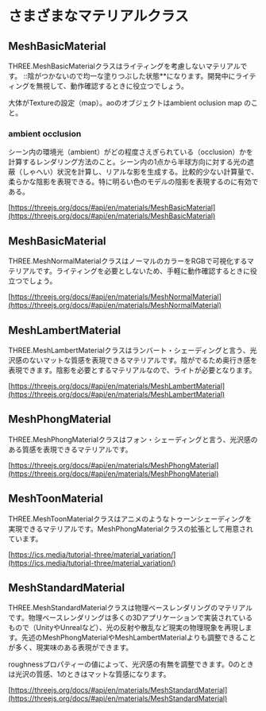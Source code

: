 # さまざまなマテリアルクラス
## MeshBasicMaterial
THREE.MeshBasicMaterialクラスはライティングを考慮しないマテリアルです。  ::陰がつかないので均一な塗りつぶした状態**になります。開発中にライティングを無視して、動作確認するときに役立つでしょう。


大体がTextureの設定（map）。aoのオブジェクトはambient oclusion map のこと。
### ambient occlusion
シーン内の環境光（ambient）がどの程度さえぎられている（occlusion）かを計算するレンダリング方法のこと。シーン内の1点から半球方向に対する光の遮蔽（しゃへい）状況を計算し、リアルな影を生成する。比較的少ない計算量で、柔らかな陰影を表現できる。特に明るい色のモデルの陰影を表現するのに有効である。

[https://threejs.org/docs/#api/en/materials/MeshBasicMaterial](https://threejs.org/docs/#api/en/materials/MeshBasicMaterial)

## MeshBasicMaterial
THREE.MeshNormalMaterialクラスはノーマルのカラーをRGBで可視化するマテリアルです。ライティングを必要としないため、手軽に動作確認するときに役立つでしょう。

[https://threejs.org/docs/#api/en/materials/MeshNormalMaterial](https://threejs.org/docs/#api/en/materials/MeshNormalMaterial)

## MeshLambertMaterial
THREE.MeshLambertMaterialクラスはランバート・シェーディングと言う、光沢感のないマットな質感を表現できるマテリアルです。陰がでるため奥行き感を表現できます。陰影を必要とするマテリアルなので、ライトが必要となります。

[https://threejs.org/docs/#api/en/materials/MeshLambertMaterial](https://threejs.org/docs/#api/en/materials/MeshLambertMaterial)

## MeshPhongMaterial
THREE.MeshPhongMaterialクラスはフォン・シェーディングと言う、光沢感のある質感を表現できるマテリアルです。

[https://threejs.org/docs/#api/en/materials/MeshPhongMaterial](https://threejs.org/docs/#api/en/materials/MeshPhongMaterial)

## MeshToonMaterial
THREE.MeshToonMaterialクラスはアニメのようなトゥーンシェーディングを実現できるマテリアルです。MeshPhongMaterialクラスの拡張として用意されています。

[https://ics.media/tutorial-three/material_variation/](https://ics.media/tutorial-three/material_variation/)


## MeshStandardMaterial
THREE.MeshStandardMaterialクラスは物理ベースレンダリングのマテリアルです。物理ベースレンダリングは多くの3Dアプリケーションで実装されているもので（UnityやUnrealなど）、光の反射や散乱など現実の物理現象を再現します。先述のMeshPhongMaterialやMeshLambertMaterialよりも調整できることが多く、現実味のある表現ができます。

roughnessプロパティーの値によって、光沢感の有無を調整できます。0のときは光沢の質感、1のときはマットな質感になります。

[https://threejs.org/docs/#api/en/materials/MeshStandardMaterial](https://threejs.org/docs/#api/en/materials/MeshStandardMaterial)